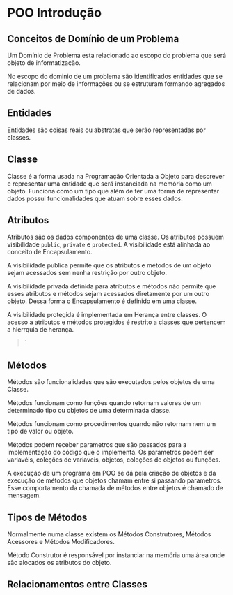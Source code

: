 # POO Introdução

## Conceitos de Domínio de um Problema
>
Um Domínio de Problema esta relacionado ao escopo do problema que será objeto de informatização.
>

>
No escopo do dominio de um problema são identificados entidades que se relacionam por meio de informações ou se estruturam formando agregados de dados.  
>
## Entidades 
>
Entidades são coisas reais ou abstratas que serão representadas por classes. 
> 

## Classe
>
Classe é a forma usada na Programação Orientada a Objeto para descrever e representar uma entidade que será instanciada na memória como um objeto. Funciona como um tipo que além de ter uma forma de representar dados possui funcionalidades que atuam sobre esses dados.  
>
## Atributos
>
Atributos são os dados componentes de uma classe. Os atributos possuem visibilidade `public`, `private` e `protected`. A visibilidade está alinhada ao conceito de Encapsulamento.  
>
>
A visibilidade publica permite que os atributos e métodos de um objeto sejam acessados sem nenha restrição por outro objeto. 
>
>
A visibilidade privada definida para atributos e métodos não permite que esses atributos e métodos sejam acessados diretamente por um outro objeto. Dessa forma o Encapsulamento é definido em uma classe.
>
>
A visibilidade protegida é implementada em Herança entre classes. O acesso a atributos e métodos protegidos é restrito a classes que pertencem a hierrquia de herança.
> `
## Métodos
>
Métodos são funcionalidades que são executados pelos objetos de uma Classe. 
>
>
Métodos funcionam como funções quando retornam valores de um determinado tipo ou objetos de uma determinada classe. 
>
>
Métodos funcionam como procedimentos quando não retornam nem um tipo de valor ou objeto.
>
>
Métodos podem receber parametros que são passados para a implementação do código que o implementa. Os parametros podem ser variavéis, coleções de variaveis, objetos, coleções de objetos ou funções.
>
>
A execução de um programa em POO se dá pela criação de objetos e da execução de métodos que objetos chamam entre si passando parametros. Esse comportamento da chamada de métodos entre objetos é chamado de mensagem.
>

## Tipos de Métodos
>
Normalmente numa classe existem os Métodos Construtores, Métodos Acessores e Métodos Modificadores.
>
> 
Método Construtor é responsável por instanciar na memória uma área onde são alocados os atributos do objeto.
>

## Relacionamentos entre Classes
>

>




